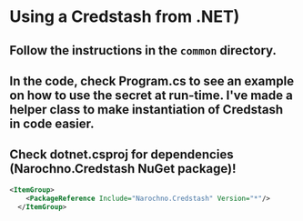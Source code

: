 # Using a Credstash from .NET)

## Follow the instructions in the `common` directory.
## In the code, check Program.cs to see an example on how to use the secret at run-time. I've made a helper class to make instantiation of Credstash in code easier.
## Check dotnet.csproj for dependencies (Narochno.Credstash NuGet package)!
```xml
<ItemGroup>
    <PackageReference Include="Narochno.Credstash" Version="*"/>
  </ItemGroup>
```